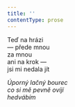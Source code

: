 ```yaml
---
title: ''
contentType: prose
---
```


<section>

Teď na hrázi  
— přede mnou  
za mnou  
ani na krok —  
jsi mi nedala jít

_Úporný lačný bourec  
co si mě pevně ovíjí  
hedvábím_

</section>
